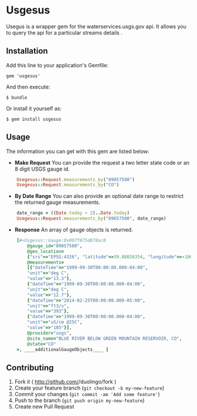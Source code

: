 # Usgesus

Usegus is a wrapper gem for the waterservices.usgs.gov api. It allows 
you to query the api for a particular streams details .

## Installation

Add this line to your application's Gemfile:

    gem 'usgesus'

And then execute:

    $ bundle

Or install it yourself as:

    $ gem install usgesus

## Usage

The information you can get with this gem are listed below:

* **Make Request** You can provide the request a two letter state code or an 8 digit USGS gauge id.
```ruby
    Usegesus::Request.measurements_by("09057500")
    Usegesus::Request.measurements_by("CO")
```

* **By Date Range** You can also provide an optional date range to restrict the returned gauge measurements.
```ruby
    date_range = ((Date.today - 2)..Date.today)
    Usegesus::Request.measurements_by("09057500", date_range)
```

* **Response** An array of gauge objects is returned.
```ruby
    [#<Usgesus::Gauge:0x007f875d878ac0
        @gauge_id="09057500",
        @geo_location=
        {"srs"=>"EPSG:4326", "latitude"=>39.88026354, "longitude"=>-106.3339175},
        @measurements=
        [{"dateTime"=>"1999-09-30T00:00:00.000-04:00",
        "unit"=>"deg C",
        "value"=>"13.3"},
        {"dateTime"=>"1999-09-30T00:00:00.000-04:00",
        "unit"=>"deg C",
        "value"=>"12.7"},
        {"dateTime"=>"2014-02-25T00:00:00.000-05:00",
        "unit"=>"ft3/s",
        "value"=>"393"},
        {"dateTime"=>"1999-09-30T00:00:00.000-04:00",
        "unit"=>"uS/cm @25C",
        "value"=>"185"}],
        @provider="usgs",
        @site_name="BLUE RIVER BELOW GREEN MOUNTAIN RESERVOIR, CO",
        @state="CO"
    >, ____additionalGaugeObjects____ ]
```

## Contributing

1. Fork it ( http://github.com/<my-github-username>/duolingo/fork )
2. Create your feature branch (`git checkout -b my-new-feature`)
3. Commit your changes (`git commit -am 'Add some feature'`)
4. Push to the branch (`git push origin my-new-feature`)
5. Create new Pull Request
